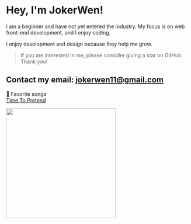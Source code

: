 # Hey, I'm JokerWen!

I am a beginner and have not yet entered the industry. My focus is on web front-end development, and I enjoy coding.

I enjoy development and design because they help me grow.

> If you are interested in me, please consider giving a star on GitHub. Thank you!

Contact my email: jokerwen11@gmail.com
---


 🎵 Favorite songs                                                                                                                  
<a href="https://open.spotify.com/track/1C4g4g2rThSK2s4PKakIyj?si=f50041e051fa45ac">Time To Pretend</a>

 <a href="https://open.spotify.com/track/1C4g4g2rThSK2s4PKakIyj?si=73617abdb0f64a22"><img src="https://joker-wen-1307590525.cos.ap-guangzhou.myqcloud.com/202305161650795.png" width="300" height="300"></a> 
</table>
